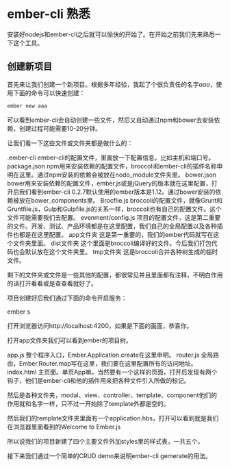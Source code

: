 # ember-cli 熟悉

安装好nodejs和ember-cli之后就可以愉快的开始了。在开始之前我们先来熟悉一下这个工具。

## 创建新项目

首先来让我们创建一个新项目。根据多年经验，我起了个很负责任的名字*aaa*，使用下面的命令可以快速创建：

```sh
ember new aaa
```

可以看到ember-cli会自动创建一些文件，然后又自动通过npm和bower去安装依赖，创建过程可能需要10-20分钟。

让我们看一下这些文件或文件夹都是做什么的：

.ember-cli ember-cli的配置文件，里面放一下配置信息，比如主机和端口号。
package.json npm用来安装依赖的配置文件，broccoli和ember-cli的插件名称申明在这里。通过npm安装的依赖会被放在nodo_module文件夹里。
bower.json bower用来安装依赖的配置文件，ember.js或是jQuery的版本就在这里配置，打开后我们看到ember-cli 0.2.7默认使用的ember版本是1.12。通过bower安装的依赖被放在bower_components里。
Brocflie.js broccoli的配置文件，就像Grunt和Gruntfile.js，Gulp和Gulpfile.js的关系一样，broccoli也有自己的配置文件。这个文件可能需要我们去配置。
evenment/config.js 项目的配置文件，这是第二重要的文件。开发、测试、产品环境都是在这里配置，我们自己的全局配置以及各种插件也都是在这里配置。
app文件夹 这是第一重要的，我们的ember代码就写在这个文件夹里面。
dist文件夹 这个里面是broccoli编译好的文件。今后我们打包代码也会默认放在这个文件夹里。
tmp文件夹 这是broccoli合并各种树生成的临时文件。

剩下的文件夹或文件是一些其他的配置，都很常见并且里面都有注释，不明白作用的话打开看看或是查查看就好了。

项目创建好后我们通过下面的命令开启服务：

ember s


打开浏览器访问http://localhost:4200，如果是下面的画面，恭喜你。

打开app文件夹我们可以看到ember的项目树。

app.js 整个程序入口，Ember.Application.create在这里申明。
router.js 全局路由，Ember.Router.map写在这里，我们要在这里配置所有的访问地址。
index.html 主页面。单页App嘛，当然要有一个这样的页面，打开后发现有两个钩子，他们是ember-cli和他的插件用来把各种文件引入所做的标记。

然后是各种文件夹，modal、view、controller、template、component他们的作用就和名字一样，只不过一开始除了template外都是空的。

然后我们的template文件夹里面有一个application.hbs，打开可以看到就是我们在浏览器里面看到的Welcome to Ember.js

所以说我们的项目新建了四个主要文件外加styles里的样式表，一共五个。

接下来我们通过一个简单的CRUD demo来说明ember-cli gemerate的用法。
